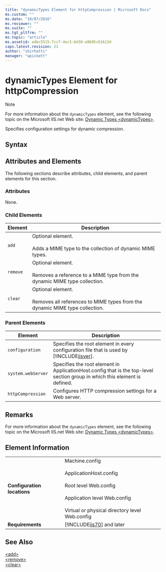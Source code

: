 ```yaml
---
title: "dynamicTypes Element for httpCompression | Microsoft Docs"
ms.custom: ""
ms.date: "10/07/2016"
ms.reviewer: ""
ms.suite: ""
ms.tgt_pltfrm: ""
ms.topic: "article"
ms.assetid: a4bc5515-7cc7-4ec3-b430-a9695c61613d
caps.latest.revision: 21
author: "shirhatti"
manager: "wpickett"
---
```

# dynamicTypes Element for httpCompression
> [!NOTE]
>  For more information about the `dynamicTypes` element, see the following topic on the Microsoft IIS.net Web site: [Dynamic Types \<dynamicTypes>](http://www.iis.net/ConfigReference/system.webServer/httpCompression/dynamicTypes).  
  
 Specifies configuration settings for dynamic compression.  
  
## Syntax  
  
## Attributes and Elements  
 The following sections describe attributes, child elements, and parent elements for this section.  
  
### Attributes  
 None.  
  
### Child Elements  
  
|Element|Description|  
|-------------|-----------------|  
|`add`|Optional element.<br /><br /> Adds a MIME type to the collection of dynamic MIME types.|  
|`remove`|Optional element.<br /><br /> Removes a reference to a MIME type from the dynamic MIME type collection.|  
|`clear`|Optional element.<br /><br /> Removes all references to MIME types from the dynamic MIME type collection.|  
  
### Parent Elements  
  
|Element|Description|  
|-------------|-----------------|  
|`configuration`|Specifies the root element in every configuration file that is used by [!INCLUDE[iisver](../../reference/admin/includes/iisver-md.md)].|  
|`system.webServer`|Specifies the root element in ApplicationHost.config that is the top-level section group in which this element is defined.|  
|`httpCompression`|Configures HTTP compression settings for a Web server.|  
  
## Remarks  
 For more information about the `dynamicTypes` element, see the following topic on the Microsoft IIS.net Web site: [Dynamic Types \<dynamicTypes>](http://www.iis.net/ConfigReference/system.webServer/httpCompression/dynamicTypes).  
  
## Element Information  
  
|||  
|-|-|  
|**Configuration locations**|Machine.config<br /><br /> ApplicationHost.config<br /><br /> Root level Web.config<br /><br /> Application level Web.config<br /><br /> Virtual or physical directory level Web.config|  
|**Requirements**|[!INCLUDE[iis70](../../reference/admin/includes/iis70-md.md)] and later|  
  
## See Also  
 [\<add>](../../reference/admin/add-element-for-dynamictypes-for-httpcompression.md)   
 [\<remove>](../../reference/admin/remove-element-for-dynamictypes-for-httpcompression.md)   
 [\<clear>](../../reference/admin/clear-element-for-dynamictypes-for-httpcompression.md)